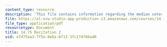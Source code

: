 ```yaml
---
content_type: resource
description: 'This file contains information regarding the median voter theorem. '
file: https://ol-ocw-studio-app-production.s3.amazonaws.com/courses/14-75-political-economy-and-economic-development-fall-2012/efd75aa37f5e0eba07133fc174f86ad0_MIT14_75F12_Recitation2.pdf
file_type: application/pdf
resourcetype: Document
title: 14.75 Recitation 2
uid: efd75aa3-7f5e-0eba-0713-3fc174f86ad0
---
```


